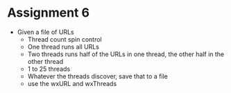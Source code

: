 # Assignment 6

* Given a file of URLs
    * Thread count spin control
    * One thread runs all URLs
    * Two threads runs half of the URLs in one thread, the other half in the other thread
    * 1 to 25 threads
    * Whatever the threads discover, save that to a file
    * use the wxURL and wxThreads
    

